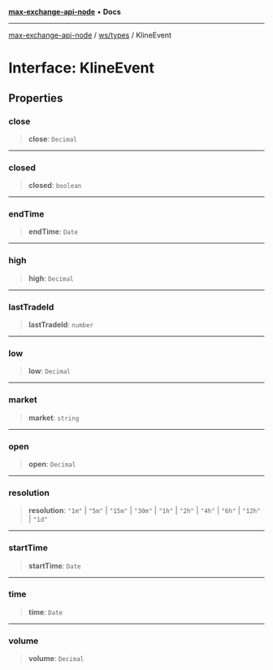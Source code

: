 [**max-exchange-api-node**](../../../README.md) • **Docs**

***

[max-exchange-api-node](../../../modules.md) / [ws/types](../README.md) / KlineEvent

# Interface: KlineEvent

## Properties

### close

> **close**: `Decimal`

***

### closed

> **closed**: `boolean`

***

### endTime

> **endTime**: `Date`

***

### high

> **high**: `Decimal`

***

### lastTradeId

> **lastTradeId**: `number`

***

### low

> **low**: `Decimal`

***

### market

> **market**: `string`

***

### open

> **open**: `Decimal`

***

### resolution

> **resolution**: `"1m"` \| `"5m"` \| `"15m"` \| `"30m"` \| `"1h"` \| `"2h"` \| `"4h"` \| `"6h"` \| `"12h"` \| `"1d"`

***

### startTime

> **startTime**: `Date`

***

### time

> **time**: `Date`

***

### volume

> **volume**: `Decimal`
